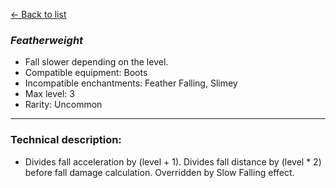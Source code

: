 [<- Back to list](index.md)

### *Featherweight*
- Fall slower depending on the level.
- Compatible equipment: Boots
- Incompatible enchantments: Feather Falling, Slimey
- Max level: 3
- Rarity: Uncommon
---
### Technical description:
- Divides fall acceleration by (level + 1). Divides fall distance by (level * 2) before fall damage calculation. Overridden by Slow Falling effect.
